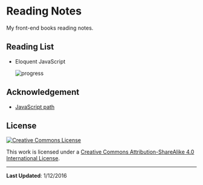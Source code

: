 # Reading Notes

My front-end books reading notes. 

## Reading List

+ Eloquent JavaScript

  ![progress](http://progressed.io/bar/10?title=completed)

## Acknowledgement

+ [JavaScript path](https://github.com/javascript-society/javascript-path)

## License

<a href="http://creativecommons.org/licenses/by-sa/4.0/" rel="license"><img style="border-width: 0;" src="https://i.creativecommons.org/l/by-sa/4.0/88x31.png" alt="Creative Commons License" /></a>

This work is licensed under a <a href="http://creativecommons.org/licenses/by-sa/4.0/" rel="license">Creative Commons Attribution-ShareAlike 4.0 International License</a>.

---

**Last Updated**: 1/12/2016

